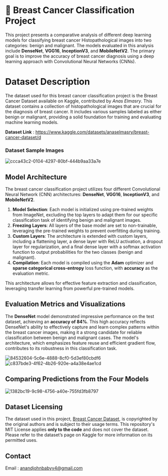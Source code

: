# 🎀 Breast Cancer Classification Project
This project presents a comparative analysis of different deep learning models for classifying breast cancer Histopathological images into two categories: benign and malignant. The models evaluated in this analysis include **DenseNet**, **VGG16**, **InceptionV3**, and **MobileNetV2**. The primary goal is to improve the accuracy of breast cancer diagnosis using a deep learning approach with Convolutional Neural Networks (CNNs).

# Dataset Description
The dataset used for this breast cancer classification project is the Breast Cancer Dataset available on Kaggle, contributed by *Anas Elmasry*. This dataset contains a collection of histopathological images that are crucial for the diagnosis of breast cancer. It includes various samples labeled as either benign or malignant, providing a solid foundation for training and evaluating machine learning models.

**Dataset Link** :  https://www.kaggle.com/datasets/anaselmasry/breast-cancer-dataset/d
### Dataset Sample Images
![ccca43c2-0104-4297-80bf-444b9aa33a7e](https://github.com/user-attachments/assets/4f48df59-07ec-41fd-b99f-933e4a7cab25)



## Model Architecture

The breast cancer classification project utilizes four different Convolutional Neural Network (CNN) architectures: **DenseNet**, **VGG16**, **InceptionV3**, and **MobileNetV2**. 

1. **Model Selection**: Each model is initialized using pre-trained weights from ImageNet, excluding the top layers to adapt them for our specific classification task of identifying benign and malignant images.
2. **Freezing Layers**: All layers of the base model are set to non-trainable, leveraging the pre-trained weights to prevent overfitting during training.
3. **Custom Layers**: The architecture is extended with custom layers, including a flattening layer, a dense layer with ReLU activation, a dropout layer for regularization, and a final dense layer with a softmax activation function to output probabilities for the two classes (benign and malignant).
4. **Compilation**: Each model is compiled using the **Adam** optimizer and **sparse categorical cross-entropy** loss function, with **accuracy** as the evaluation metric.

This architecture allows for effective feature extraction and classification, leveraging transfer learning from powerful pre-trained models.

## Evaluation Metrics and Visualizations
The **DenseNet** model demonstrated impressive performance on the test dataset, achieving an **accuracy of 84%**. This high accuracy reflects DenseNet's ability to effectively capture and learn complex patterns within the breast cancer images, making it a strong candidate for reliable classification between benign and malignant cases. The model's architecture, which emphasizes feature reuse and efficient gradient flow, contributes to its robustness in this classification task.


 ![84532604-5c6e-4888-8cf0-5d3ef80cbdf6](https://github.com/user-attachments/assets/acfd2d6f-19ba-435b-ac86-6d6c0b3939b7)
![c837bde3-4f62-4b26-920e-a4a38e4ae1cd](https://github.com/user-attachments/assets/c3897931-8244-4ffa-ba1d-792c19972320)

## Comparing Predictions from the Four Models

![1382bc19-9c98-4756-a40e-755fd3fb8797](https://github.com/user-attachments/assets/730a2558-e1c5-4274-a8f0-99a77f84ed67)

## Dataset Licensing

The dataset used in this project, [Breast Cancer Dataset](https://www.kaggle.com/datasets/anaselmasry/breast-cancer-dataset), is copyrighted by the original authors and is subject to their usage terms. This repository's MIT License applies **only to the code** and does not cover the dataset. Please refer to the dataset’s page on Kaggle for more information on its permitted uses.


## Contact
Email : anandjohnbabyv4@gmail.com
